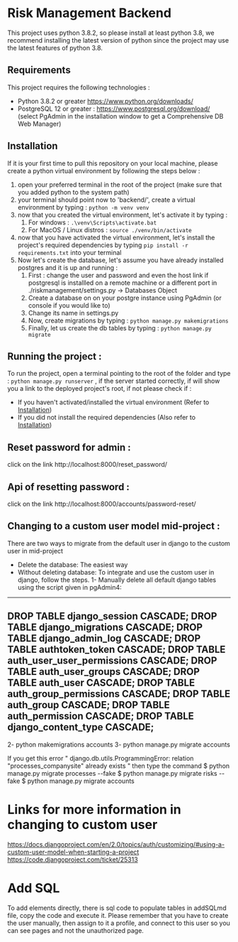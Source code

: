 # Risk Management Backend

This project uses python 3.8.2, so please install at least python 3.8, we recommend installing the latest version of python since the project may use the latest features of python 3.8.

## Requirements

This project requires the following technologies :

- Python 3.8.2 or greater https://www.python.org/downloads/
- PostgreSQL 12 or greater : https://www.postgresql.org/download/ (select PgAdmin in the installation window to get a Comprehensive DB Web Manager)

## Installation

If it is your first time to pull this repository on your local machine, please create a python virtual environment by following the steps below :

1. open your preferred terminal in the root of the project (make sure that you added python to the system path)
2. your terminal should point now to 'backend/', create a virtual environment by typing : `python -m venv venv`
3. now that you created the virtual environment, let's activate it by typing :
   1. For windows : `.\venv\Scripts\activate.bat`
   2. For MacOS / Linux distros : `source ./venv/bin/activate`
4. now that you have activated the virtual environment, let's install the project's required dependencies by typing `pip install -r requirements.txt` into your terminal
5. Now let's create the database, let's assume you have already installed postgres and it is up and running :
   1. First : change the user and password and even the host link if postgresql is installled on a remote machine or a different port in ./riskmanagement/settings.py -> Databases Object
   2. Create a database on on your postgre instance using PgAdmin (or console if you would like to)
   3. Change its name in settings.py
   4. Now, create migrations by typing : `python manage.py makemigrations`
   5. Finally, let us create the db tables by typing : `python manage.py migrate`

## Running the project :

To run the project, open a terminal pointing to the root of the folder and type : `python manage.py runserver` , if the server started correctly, if will show you a link to the deployed project's root, if not please check if :

- If you haven't activated/installed the virtual environment (Refer to [Installation](#Installation))
- If you did not install the required dependencies (Also refer to [Installation](#Installation))

## Reset password for admin :
click on the link http://localhost:8000/reset_password/

## Api of resetting password :
click on the link http://localhost:8000/accounts/password-reset/


## Changing to a custom user model mid-project :

There are two ways to migrate from the default user in django to the custom user in mid-project
* Delete the database:
The easiest way
* Without deleting database:
To integrate and use the custom user in django, follow the steps.
1- Manually delete all default django tables using the script given in pgAdmin4:
---------------------------------
DROP TABLE django_session CASCADE;
DROP TABLE django_migrations CASCADE;
DROP TABLE django_admin_log CASCADE;
DROP TABLE authtoken_token CASCADE;
DROP TABLE auth_user_user_permissions CASCADE;
DROP TABLE auth_user_groups CASCADE;
DROP TABLE auth_user CASCADE;
DROP TABLE auth_group_permissions CASCADE;
DROP TABLE auth_group CASCADE;
DROP TABLE auth_permission CASCADE;
DROP TABLE django_content_type CASCADE;
--------------------------------
2- python makemigrations accounts
3- python manage.py migrate accounts

If you get this error " django.db.utils.ProgrammingError: relation "processes_companysite" already exists " then type the command
$ python manage.py migrate processes --fake
$ python manage.py migrate risks --fake
$ python manage.py migrate accounts

# Links for more information in changing to custom user
https://docs.djangoproject.com/en/2.0/topics/auth/customizing/#using-a-custom-user-model-when-starting-a-project
https://code.djangoproject.com/ticket/25313

# Add SQL
To add elements directly, there is sql code to populate tables in addSQLmd file, copy the code and execute it. Please remember that you have to create the user manually, then assign to it a profile, and connect to this user so you can see pages and not the unauthorized page.